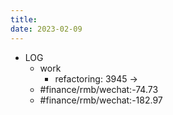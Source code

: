 ```yaml
---
title: 
date: 2023-02-09
---
```

- LOG
	- work
		- refactoring: 3945 -> 
	- #finance/rmb/wechat:-74.73
	- #finance/rmb/wechat:-182.97